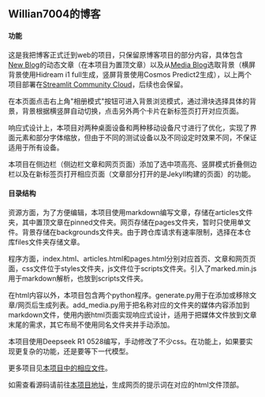 ## Willian7004的博客

#### 功能

这是我把博客正式迁到web的项目，只保留原博客项目的部分内容，具体包含[New Blog](https://willian7004-new-blog.streamlit.app/)的动态文章（在本项目为置顶文章）以及从[Media Blog](https://willian7004-media-blog.streamlit.app/)选取背景（横屏背景使用Hidream i1 full生成，竖屏背景使用Cosmos Predict2生成），以上两个项目部署在[Streamlit Community Cloud](https://docs.streamlit.io/deploy/streamlit-community-cloud)，后续也会保留。

在本页面点击右上角"相册模式"按钮可进入背景浏览模式，通过滑块选择具体的背景，背景根据横竖屏自动切换，点击另外两个卡片在新标签页打开对应页面。

响应式设计上，本项目对两种桌面设备和两种移动设备尺寸进行了优化，实现了界面元素和部分字体缩放，但由于不同的测试设备以及不同设定时效果不同，不保证适用于所有设备。

本项目在侧边栏（侧边栏文章和网页页面）添加了选中项高亮、竖屏模式折叠侧边栏以及在新标签页打开相应页面（文章部分打开的是Jekyll构建的页面）的功能。

#### 目录结构

资源方面，为了方便编辑，本项目使用markdown编写文章，存储在articles文件夹，其中置顶文章在pinned文件夹。网页存储在pages文件夹，暂时只使用单文件。背景存储在backgrounds文件夹。由于跨仓库请求有速率限制，选择在本仓库files文件夹存储文章。

程序方面，index.html、articles.html和pages.html分别对应首页、文章和网页页面，css文件位于styles文件夹，js文件位于scripts文件夹。引入了marked.min.js用于markdown解析，也放到scripts文件夹。

在html内容以外，本项目包含两个python程序。generate.py用于在添加或移除文章/网页后生成列表。add_media.py用于把名称对应的文件夹的媒体内容添加到markdown文件，使用内嵌html页面实现响应式设计，适用于把媒体文件放到文章末尾的需求，其它布局不使用同名文件夹并手动添加。

本项目使用Deepseek R1 0528编写，手动修改了不少css。在功能上，如果要实现更复杂的功能，还是要等下一代模型。

更多项目见[本项目中的相应文件](https://github.com/Willian7004/Willian7004.github.io/blob/main/articles/pinned/%E6%88%91%E7%9A%84%E7%BC%96%E7%A8%8B%E6%8A%80%E6%9C%AF%E6%A0%88.md)。

如需查看源码请前往[本项目地址](https://github.com/Willian7004/Willian7004.github.io)，生成网页的提示词在对应的html文件顶部。
